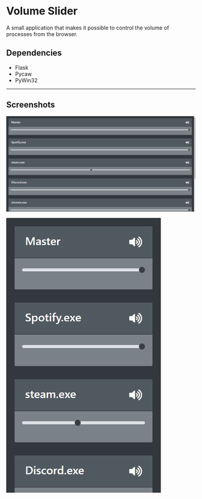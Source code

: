 # Volume Slider

A small application that makes it possible to control the volume of processes from the browser.

## Dependencies

- Flask
- Pycaw
- PyWin32

---

## Screenshots

![Image of the application](showcase_browser.png)

![Image of the application](showcase_phone.png)
